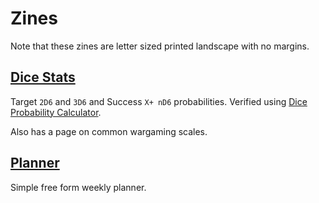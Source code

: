 # Zines

Note that these zines are letter sized printed landscape with no margins.

## [Dice Stats](DiceStatsZine.html)

Target `2D6` and `3D6` and Success `X+ nD6` probabilities.
Verified using [Dice Probability Calculator](https://www.omnicalculator.com/statistics/dice).

Also has a page on common wargaming scales.

## [Planner](PlannerZine.html)

Simple free form weekly planner.
